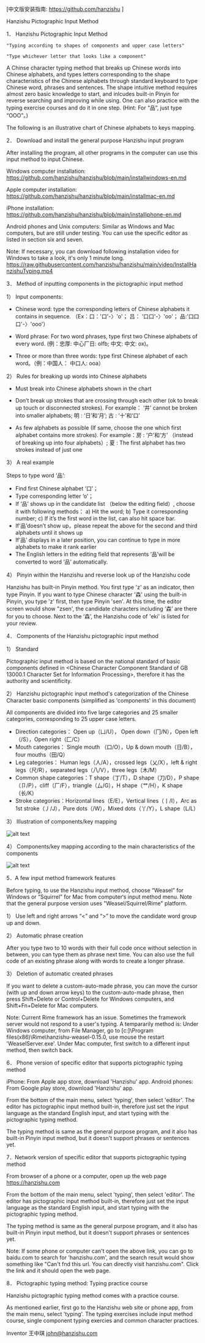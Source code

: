 ﻿[中文版安装指南: https://github.com/hanzishu ]

Hanzishu Pictographic Input Method


1． Hanzishu Pictographic Input Method

	"Typing according to shapes of components and upper case letters"

	"Type whichever letter that looks like a component"

A Chinse character typing method that breaks up Chinese words into Chinese alphabets, and types letters corresponding to the shape characteristics of the Chinese alphabets through standard keyboard to type Chinese word, phrases and sentences.  The shape intuitive method requires almost zero basic knowledge to start, and inlcudes built-in Pinyin for reverse searching and improving while using. One can also practice with the typing exercise courses and do it in one step. (Hint: For “品”, just type “OOO”。)

The following is an illustrative chart of Chinese alphabets to keys mapping.
       

2． Download and install the general purpose Hanzishu input program

After installing the program, all other programs in the computer can use this input method to input Chinese.

   
Windows computer installation: https://github.com/hanzishu/hanzishu/blob/main/installwindows-en.md

Apple computer installation: https://github.com/hanzishu/hanzishu/blob/main/installmac-en.md

iPhone installation: https://github.com/hanzishu/hanzishu/blob/main/installiphone-en.md

Android phones and Unix computers: Similar as Windows and Mac computers, but are still under testing. You can use the specific editor as listed in section six and seven.

Note: If necessary, you can download following installation video for Windows to take a look, it's only 1 minute long.
https://raw.githubusercontent.com/hanzishu/hanzishu/main/video/InstallHanzishuTyping.mp4


3． Method of inputting components in the pictographic input method

1） Input components:

- Chinese word: type the corresponding letters of Chinese alphabets it contains in sequence. （Ex：口：'口'-〉'o'； 吕： '口口'-〉'oo'； 品:'口口口'-〉'ooo'）

- Word phrase: For two word phrases, type first two Chinese alphabets of every word. (例：忠厚: 中心厂日: olfb; 中文: 中文: ox)。 

- Three or more than three words: type first Chinese alphabet of each word。（例：中国人： 中口人: ooa）

2） Rules for breaking up words into Chinese alphabets

- Must break into Chinese alphabets shown in the chart

- Don’t break up strokes that are crossing through each other (ok to break up touch or disconnected strokes). For example： ‘井’ cannot be broken into smaller alphabets; 明 : ‘日’和‘月’; 古 : ‘十’和‘口’

- As few alphabets as possible (If same, choose the one which first alphabet contains more strokes). For example：房 : ‘户’和‘方’ （instead of breaking up into four alphabets）; 夏 : The first alphabet has two strokes instead of just one
   
3） A real example

Steps to type word ‘品’:

- Find first Chinese alphabet ‘口’；
- Type corresponding letter ‘o’；
- If ‘品’ shows up in the candidate list （below the editing field）, choose it with following methods： a) Hit the word; b) Type it corresponding number; c) If it’s the first word in the list, can also hit space bar.
- If‘品’doesn’t show up，please repeat the above for the second and third alphabets until it shows up
- If‘品’ displays in a later position, you can continue to type in more alphabets to make it rank earlier
- The English letters in the editing field that represents ‘品’will be converted to word ‘品’ automatically.

4） Pinyin within the Hanzishu and reverse look up of the Hanzishu code

Hanzishu has built-in Pinyin method. You first type 'z' as an indicator, then type Pinyin. If you want to type Chinese character '森' using the built-in Pinyin, you type 'z' first, then type Pinyin 'sen'. At this time, the editor screen would show "zsen', the candidate characters including ‘森’ are there for you to choose. Next to the ‘森’, the Hanzishu code of 'eki' is listed for your review.


4． Components of the Hanzishu pictographic input method

1） Standard

Pictographic input method is based on the national standard of basic components defined in <Chinese Character Component Standard of GB 13000.1 Character Set for Information Processing>, therefore it has the authority and scientificity.

2） Hanzishu pictographic input method's categorization of the Chinese Character basic components (simplified as 'components' in this document)

All components are divided into five large categories and 25 smaller categories, corresponding to 25 upper case letters.

- Direction categories： Open up（凵/U）， Open down（冂/N），Open left（/S），Open right（匚/C）
- Mouth categories： Single mouth （口/O），Up & down mouth（日/B），four mouths（田/Q）
- Leg categories： Human legs（人/A），crossed legs（乂/X），left & right legs（尺/R），separated legs（八/V），three legs（木/M）
- Common shape categories：T shape（丁/T），D shape（刀/D），P shape（卩/P），cliff（厂/F），triangle（厶/G），H shape（艹/H），K shape（长/K）
- Stroke categories：Horizontal lines（E/E），Vertical lines（丨/I），Arc as 1st stroke（丿/J），Pure dots（/W），Mixed dots（丫/Y），L shape（L/L）
   
3） Illustration of components/key mapping
       
![alt text](https://github.com/hanzishu/hanzishu/blob/main/keymapping.png)

4） Components/key mapping according to the main characteristics of the components
   
![alt text](https://github.com/hanzishu/hanzishu/blob/main/detailedkeymapping.png)
   
    
5．A few input method framework features

Before typing, to use the Hanzishu input method, choose “Weasel” for Windows or “Squirrel” for Mac from computer‘s input method menu. Note that the general purpose version uses "Weasel/Squirrel/Rime" platform.

1） Use left and right arrows “<” and “>” to move the candidate word group up and down.

2） Automatic phrase creation

After you type two to 10 words with their full code once without selection in between, you can type them as phrase next time.   You can also use the full code of an existing phrase along with words to create a longer phrase.

3） Deletion of automatic created phrases

If you want to delete a custom-auto-made phrase, you can move the cursor (with up and down arrow keys) to the custom-auto-made phrase, then press Shift+Delete or Control+Delete for Windows computers, and Shift+Fn+Delete for Mac computers.

Note: Current Rime framework has an issue. Sometimes the framework server would not respond to a user's typing. A tempararily method is: Under Windows computer, from File Manager, go to [c:]\Program files(x86)\Rime\hanzishu-weasel-0.15.0\, use mouse the restart 'WeaselServer.exe'. Under Mac computer, first switch to a different input method, then switch back.


6． Phone version of specific editor that supports pictographic typing method

iPhone: From Apple app store, download 'Hanzishu' app.
Android phones: From Google play store, download 'Hanzishu' app.

From the bottom of the main menu, select 'typing', then select 'editor'. The editor has pictographic input method built-in, therefore just set the input language as the standard English input, and start typing with the pictographic typing method.

The typing method is same as the general purpose program, and it also has built-in Pinyin input method, but it doesn't support phrases or sentences yet. 


7．Network version of specific editor that supports pictographic typing method

From browser of a phone or a computer, open up the web page https://hanzishu.com

From the bottom of the main menu, select 'typing', then select 'editor'. The editor has pictographic input method built-in, therefore just set the input language as the standard English input, and start typing with the pictographic typing method.

The typing method is same as the general purpose program, and it also has built-in Pinyin input method, but it doesn't support phrases or sentences yet. 

Note: If some phone or computer can't open the above link, you can go to baidu.com to search for 'hanzishu.com', and the search result would show something like "Can't fnd this url. You can directly visit hanzishu.com". Click the link and it should open the web page.


8． Pictographic typing method: Typing practice course

Hanzishu pictographic typing method comes with a practice course.

As mentioned earlier, first go to the Hanzishu web site or phone app, from the main menu, select 'typing'. The typing exercises include input method course, single component typing exercies and common character practices.


Inventor	王中琪 john@hanzishu.com


